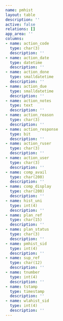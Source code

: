 ```yaml
---
name: pmhist
layout: table
description: ''
active: false
relations: []
app_area: ''
columns:
- name: action_code
  type: char(3)
  description: ''
- name: action_date
  type: datetime
  description: ''
- name: action_done
  type: smalldatetime
  description: ''
- name: action_due
  type: smalldatetime
  description: ''
- name: action_notes
  type: text
  description: ''
- name: action_reason
  type: char(3)
  description: ''
- name: action_response
  type: bit
  description: ''
- name: action_ruser
  type: char(3)
  description: ''
- name: action_user
  type: char(3)
  description: ''
- name: comp_avail
  type: char(200)
  description: ''
- name: comp_display
  type: char(200)
  description: ''
- name: hist_uni
  type: int(4)
  description: ''
- name: plan_ref
  type: char(15)
  description: ''
- name: plan_status
  type: char(3)
  description: ''
- name: pmhist_sid
  type: int(4)
  description: ''
- name: sup_ref
  type: char(12)
  description: ''
- name: tnumber
  type: int(4)
  description: ''
- name: tstamp
  type: timestamp
  description: ''
- name: wlahist_sid
  type: int(4)
  description: ''
---
```



